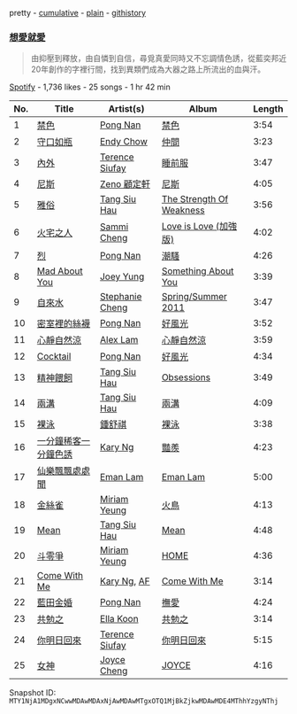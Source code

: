 pretty - [cumulative](/playlists/cumulative/37i9dQZF1DWVrewvmoU2pr.md) - [plain](/playlists/plain/37i9dQZF1DWVrewvmoU2pr) - [githistory](https://github.githistory.xyz/mackorone/spotify-playlist-archive/blob/main/playlists/plain/37i9dQZF1DWVrewvmoU2pr)

### [想愛就愛](https://open.spotify.com/playlist/37i9dQZF1DWVrewvmoU2pr)

> 由抑壓到釋放，由自憐到自信，尋覓真愛同時又不忘調情色誘，從藍奕邦近20年創作的字裡行間，找到異類們成為大器之路上所流出的血與汗。

[Spotify](https://open.spotify.com/user/spotify) - 1,736 likes - 25 songs - 1 hr 42 min

| No. | Title | Artist(s) | Album | Length |
|---|---|---|---|---|
| 1 | [禁色](https://open.spotify.com/track/4uYbgvebdLWtzWp9qyzhUi) | [Pong Nan](https://open.spotify.com/artist/6G7bdG4rBz6OQgKudNjoGL) | [禁色](https://open.spotify.com/album/2nMUSLSbXExbxhQ84jSTaV) | 3:54 |
| 2 | [守口如瓶](https://open.spotify.com/track/3rZVW1QkoFmrEeZvV5qhzp) | [Endy Chow](https://open.spotify.com/artist/5r0xeBSRKRJ5Dm63XzTZhE) | [仲間](https://open.spotify.com/album/6YVD5g8jj29N54Rx4WdgEY) | 3:23 |
| 3 | [內外](https://open.spotify.com/track/3BKcJgFlqwy4TxTREXgQkT) | [Terence Siufay](https://open.spotify.com/artist/3AemIC066y8n3TetXWkVoE) | [睡前服](https://open.spotify.com/album/05pqyGdgVCRW0vzcPxpY3e) | 3:47 |
| 4 | [尼斯](https://open.spotify.com/track/0e0mQ0D5oPkGeTOvTWqVfg) | [Zeno 顧定軒](https://open.spotify.com/artist/2gYJz5eXlBCxVDKodgl9BK) | [尼斯](https://open.spotify.com/album/5623cWq9MXmzS6E6YUWxcf) | 4:05 |
| 5 | [雅俗](https://open.spotify.com/track/5XRCjWVuSJbETeM0acyG7H) | [Tang Siu Hau](https://open.spotify.com/artist/01LAw9Av7Zcg01A8McfGYB) | [The Strength Of Weakness](https://open.spotify.com/album/4qk6K29TKXkMEMCtNNSF01) | 3:56 |
| 6 | [火宅之人](https://open.spotify.com/track/2htI7xBnGmBcPYund0JCAa) | [Sammi Cheng](https://open.spotify.com/artist/3XCnp5UV5wnNw49Xuka9qH) | [Love is Love \(加強版\)](https://open.spotify.com/album/4MtKsQDLciPQUOnbDLU4fv) | 4:02 |
| 7 | [烈](https://open.spotify.com/track/2024tyuk9RzkIZBdTY1fWJ) | [Pong Nan](https://open.spotify.com/artist/6G7bdG4rBz6OQgKudNjoGL) | [潮騷](https://open.spotify.com/album/3GiLdQbnsPgQ7mTuVUZ2l3) | 4:26 |
| 8 | [Mad About You](https://open.spotify.com/track/59mt82b6ADPPjvgZTec8MZ) | [Joey Yung](https://open.spotify.com/artist/2zzKlxMsKTPMsZacZCPRNA) | [Something About You](https://open.spotify.com/album/6mm0i9d3JxQiyquwF5F6oS) | 3:39 |
| 9 | [自來水](https://open.spotify.com/track/1H9E24PFTZUPr7omv9Ov59) | [Stephanie Cheng](https://open.spotify.com/artist/6qAoh45c4dsSqxNhp845SQ) | [Spring/Summer 2011](https://open.spotify.com/album/2KC0o9Prt0tDwy58p2gFnb) | 3:47 |
| 10 | [密室裡的絲襪](https://open.spotify.com/track/58U5nTp0hgVZ9WOFhahLk4) | [Pong Nan](https://open.spotify.com/artist/6G7bdG4rBz6OQgKudNjoGL) | [好風光](https://open.spotify.com/album/2olyf0rTeI1FNoU8mSTPAx) | 3:52 |
| 11 | [心靜自然涼](https://open.spotify.com/track/5CaDondxNl6hQ8BqMakHiR) | [Alex Lam](https://open.spotify.com/artist/6IgzrIQitd30QiPFSrIaAN) | [心靜自然涼](https://open.spotify.com/album/5h5YkqIqzNwhRSJSuFurWH) | 3:59 |
| 12 | [Cocktail](https://open.spotify.com/track/3fpZCgUe70u50OJMbpM84S) | [Pong Nan](https://open.spotify.com/artist/6G7bdG4rBz6OQgKudNjoGL) | [好風光](https://open.spotify.com/album/2olyf0rTeI1FNoU8mSTPAx) | 4:34 |
| 13 | [精神餵飼](https://open.spotify.com/track/7dksLBc7Ql8IOto9V9G8Be) | [Tang Siu Hau](https://open.spotify.com/artist/01LAw9Av7Zcg01A8McfGYB) | [Obsessions](https://open.spotify.com/album/0hJnpLmbJAViHaxCWvO40z) | 3:49 |
| 14 | [兩溝](https://open.spotify.com/track/48yohb2AiPofoAtj8AYjWA) | [Tang Siu Hau](https://open.spotify.com/artist/01LAw9Av7Zcg01A8McfGYB) | [兩溝](https://open.spotify.com/album/0szYhZL6ZIOpiHasU8lLA4) | 4:09 |
| 15 | [裸泳](https://open.spotify.com/track/0xVdZpDb2RnpF9oTJJTD78) | [鍾舒祺](https://open.spotify.com/artist/7D3ifs7oGF0VJ3o8axspUu) | [裸泳](https://open.spotify.com/album/2CjL1ETXisPRUlU30OEbeE) | 3:38 |
| 16 | [一分鐘稀客一分鐘色誘](https://open.spotify.com/track/0Bw2tMHhLpVS416nfHWvSx) | [Kary Ng](https://open.spotify.com/artist/3B9ZmIcte26paTCaI1PFKE) | [豔羨](https://open.spotify.com/album/5io1WPmed3j2hO6712p0pL) | 4:23 |
| 17 | [仙樂飄飄處處聞](https://open.spotify.com/track/6Yrocv0hTFHEbJAFQ9Zgr8) | [Eman Lam](https://open.spotify.com/artist/3SJsybXfmMSrXcwpK56YuU) | [Eman Lam](https://open.spotify.com/album/49A8kv0BJoXsX5Ay6JxW5w) | 5:00 |
| 18 | [金絲雀](https://open.spotify.com/track/7c4dpeQDvVtJaLUCP18U6E) | [Miriam Yeung](https://open.spotify.com/artist/1rxk3vAYWeiBD2Q6FCezcl) | [火鳥](https://open.spotify.com/album/5vBlNsWb6xpDue03z2Fums) | 4:13 |
| 19 | [Mean](https://open.spotify.com/track/2YpqqxAb7TBIVJGC05CBsi) | [Tang Siu Hau](https://open.spotify.com/artist/01LAw9Av7Zcg01A8McfGYB) | [Mean](https://open.spotify.com/album/6EosfD2Tx35BF3wCgaYP9m) | 4:48 |
| 20 | [斗零爭](https://open.spotify.com/track/4KmU9VcEb4lSRuf3XE7MEH) | [Miriam Yeung](https://open.spotify.com/artist/1rxk3vAYWeiBD2Q6FCezcl) | [HOME](https://open.spotify.com/album/39iYSrsXTucg62iRNABvY8) | 4:36 |
| 21 | [Come With Me](https://open.spotify.com/track/35MCt0BeMs2pWtYNhMR92l) | [Kary Ng](https://open.spotify.com/artist/3B9ZmIcte26paTCaI1PFKE), [AF](https://open.spotify.com/artist/6CygVJXs3ziiuKWNA4TkF9) | [Come With Me](https://open.spotify.com/album/7GboJALajHDdhgqetBTZRU) | 3:14 |
| 22 | [藍田金婚](https://open.spotify.com/track/0xeWZtBCK8fuf7Xp4KoRFI) | [Pong Nan](https://open.spotify.com/artist/6G7bdG4rBz6OQgKudNjoGL) | [撫愛](https://open.spotify.com/album/4u7KOwUYFykiVaEOIZJObH) | 4:24 |
| 23 | [共勉之](https://open.spotify.com/track/28SGHjFqN0dLbXO00FxIR8) | [Ella Koon](https://open.spotify.com/artist/3iwCTx6CrptnO8AuGlmbVU) | [共勉之](https://open.spotify.com/album/1xVkzZsxmbXBBv1Dqvbe32) | 3:14 |
| 24 | [你明日回來](https://open.spotify.com/track/4kwInhDFXmyi37NZTE4vat) | [Terence Siufay](https://open.spotify.com/artist/3AemIC066y8n3TetXWkVoE) | [你明日回來](https://open.spotify.com/album/2o1dSDA7Um9YGUcF8Z9iI9) | 5:15 |
| 25 | [女神](https://open.spotify.com/track/47MN8iVKji2TUL2DOnXpgJ) | [Joyce Cheng](https://open.spotify.com/artist/1y4HuOPsPuo8bBIzk5CXsV) | [JOYCE](https://open.spotify.com/album/02Brb1tEIxIPc7t5DwX4xv) | 4:16 |

Snapshot ID: `MTY1NjA1MDgxNCwwMDAwMDAxNjAwMDAwMTgxOTQ1MjBkZjkwMDAwMDE4MThhYzgyNThj`
